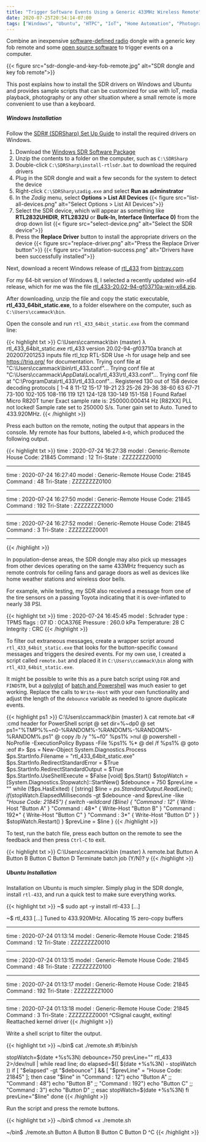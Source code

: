 ```yaml
---
title: "Trigger Software Events Using a Generic 433MHz Wireless Remote"
date: 2020-07-25T20:54:14-07:00
tags: ["Windows", "Ubuntu", "HTPC", "IoT", "Home Automation", "Photography", "Videography"]
---
```


Combine an inexpensive [software-defined radio](https://en.wikipedia.org/wiki/Software-defined_radio) dongle with
a generic key fob remote and some [open source software](https://github.com/merbanan/rtl_433) to trigger events on a computer.

<!--more-->

{{< figure src="sdr-dongle-and-key-fob-remote.jpg" alt="SDR dongle and key fob remote">}}

This post explains how to install the SDR drivers on Windows and Ubuntu and provides sample scripts that can be customized for use with
IoT, media playback, photography or any other situation where a small remote is more convenient to use than a keyboard.

##### Windows Installation

Follow the [SDR# (SDRSharp) Set Up Guide](https://www.rtl-sdr.com/rtl-sdr-quick-start-guide/) to install the required drivers on Windows.

1. Download the [Windows SDR Software Package](https://airspy.com/download/)
2. Unzip the contents to a folder on the computer, such as `C:\SDRSharp`
3. Double-click `C:\SDRSharp\install-rtlsdr.bat` to download the required drivers
4. Plug in the SDR dongle and wait a few seconds for the system to detect the device
5. Right-click `C:\SDRSharp\zadig.exe` and select **Run as adminstrator**
6. In the *Zadig* menu, select **Options > List All Devices**
	{{< figure src="list-all-devices.png" alt="Select Options > List All Devices">}}
7. Select the SDR device, which will appear as something like **RTL2832UHIDIR**, **RTL2832U** or **Bulk-In, Interface (Interface 0)** from the drop down list
	{{< figure src="select-device.png" alt="Select the SDR device">}}
8. Press the **Replace Driver** button to install the appropriate drivers on the device
	{{< figure src="replace-driver.png" alt="Press the Replace Driver button">}}
	{{< figure src="installation-success.png" alt="Drivers have been successfully installed">}}

Next, download a recent Windows release of [rtl_433](https://github.com/merbanan/rtl_433) from [bintray.com](https://bintray.com/chzu/dist/rtl_433#files)

For my 64-bit version of Windows 8, I selected a recently updated *win-x64* release,
which for me was the file [rtl_433-20.02-94-gf03710a-win-x64.zip](https://bintray.com/chzu/dist/download_file?file_path=rtl_433-20.02-94-gf03710a-win-x64.zip).

After downloading, unzip the file and copy the static executable, **rtl_433_64bit_static.exe**, to a folder elsewhere on the computer, such as `C:\Users\ccammack\bin`.

Open the console and run `rtl_433_64bit_static.exe` from the command line:

{{< highlight txt >}}
C:\Users\ccammack\bin (master)
λ rtl_433_64bit_static.exe
rtl_433 version 20.02-94-gf03710a branch  at 202007201253 inputs file rtl_tcp RTL-SDR
Use -h for usage help and see https://triq.org/ for documentation.
Trying conf file at "C:\Users\ccammack\bin\rtl_433.conf"...
Trying conf file at "C:\Users\ccammack\AppData\Local\rtl_433\rtl_433.conf"...
Trying conf file at "C:\ProgramData\rtl_433\rtl_433.conf"...
Registered 130 out of 158 device decoding protocols [ 1-4 8 11-12 15-17 19-21 23 25-26 29-36 38-60 63 67-71 73-100 102-105 108-116 119 121 124-128 130-149 151-158 ]
Found Rafael Micro R820T tuner
Exact sample rate is: 250000.000414 Hz
[R82XX] PLL not locked!
Sample rate set to 250000 S/s.
Tuner gain set to Auto.
Tuned to 433.920MHz.
{{< /highlight >}}

Press each button on the remote, noting the output that appears in the console.
My remote has four buttons, labeled `A`-`D`, which produced the following output.

{{< highlight txt >}}
time      : 2020-07-24 16:27:38
model     : Generic-Remote                         House Code: 21845
Command   : 12           Tri-State : ZZZZZZZZ0010
_ _ _ _ _ _ _ _ _ _ _ _ _ _ _ _ _ _ _ _ _ _ _ _ _ _ _ _ _ _ _ _ _ _ _ _ _ _ _ _
time      : 2020-07-24 16:27:40
model     : Generic-Remote                         House Code: 21845
Command   : 48           Tri-State : ZZZZZZZZ0100
_ _ _ _ _ _ _ _ _ _ _ _ _ _ _ _ _ _ _ _ _ _ _ _ _ _ _ _ _ _ _ _ _ _ _ _ _ _ _ _
time      : 2020-07-24 16:27:50
model     : Generic-Remote                         House Code: 21845
Command   : 192          Tri-State : ZZZZZZZZ1000
_ _ _ _ _ _ _ _ _ _ _ _ _ _ _ _ _ _ _ _ _ _ _ _ _ _ _ _ _ _ _ _ _ _ _ _ _ _ _ _
time      : 2020-07-24 16:27:52
model     : Generic-Remote                         House Code: 21845
Command   : 3            Tri-State : ZZZZZZZZ0001
_ _ _ _ _ _ _ _ _ _ _ _ _ _ _ _ _ _ _ _ _ _ _ _ _ _ _ _ _ _ _ _ _ _ _ _ _ _ _ _
{{< /highlight >}}

In population-dense areas, the SDR dongle may also pick up messages from other devices operating on the same 433MHz frequency such as remote controls for ceiling fans and garage doors as well as devices like home weather stations and wireless door bells.

For example, while testing, my SDR also received a message from one of the tire sensors on a passing Toyota indicating that it is over-inflated to nearly 38 PSI.

{{< highlight txt >}}
time      : 2020-07-24 16:45:45
model     : Schrader     type      : TPMS          flags     : 07
ID        : 0CA376E
Pressure  : 260.0 kPa    Temperature: 28 C         Integrity : CRC
{{< /highlight >}}

To filter out extraneous messages, create a wrapper script around `rtl_433_64bit_static.exe` that looks for the button-specific `Command` messages and triggers the desired events.
For my own use, I created a script called `remote.bat` and placed it in `C:\Users\ccammack\bin` along with `rtl_433_64bit_static.exe`.

It might be possible to write this as a pure batch script using `FOR` and `FINDSTR`,
but a [polyglot](https://en.wikipedia.org/wiki/Polyglot_(computing)) of [batch and Powershell](https://stackoverflow.com/a/49122891) was much easier to get working.
Replace the calls to `Write-Host` with your own functionality and adjust the length of the `debounce` variable as needed to ignore duplicate events.

{{< highlight ps1 >}}
C:\Users\ccammack\bin (master)
λ cat remote.bat
<#  :cmd header for PowerShell script
@   set dir=%~dp0
@   set ps1="%TMP%\%~n0-%RANDOM%-%RANDOM%-%RANDOM%-%RANDOM%.ps1"
@   copy /b /y "%~f0" %ps1% >nul
@   powershell -NoProfile -ExecutionPolicy Bypass -File %ps1% %*
@   del /f %ps1%
@   goto :eof
#>
$ps = New-Object System.Diagnostics.Process
$ps.StartInfo.Filename = "rtl_433_64bit_static.exe"
$ps.StartInfo.RedirectStandardError = $True
$ps.StartInfo.RedirectStandardOutput = $True
$ps.StartInfo.UseShellExecute = $False
[void] $ps.Start()
$stopWatch = [System.Diagnostics.Stopwatch]::StartNew()
$debounce = 750
$prevLine = ""
while (!$ps.HasExited) {
	[string] $line = $ps.StandardOutput.ReadLine();
	if ($stopWatch.ElapsedMilliseconds -gt $debounce -and
		$prevLine -like "*House Code: 21845") {
		switch -wildcard ($line) {
			"Command   : 12*"	{ Write-Host "Button A" }
			"Command   : 48*"	{ Write-Host "Button B" }
			"Command   : 192*"	{ Write-Host "Button C" }
			"Command   : 3*"	{ Write-Host "Button D" }
		}
		$stopWatch.Restart()
	}
	$prevLine = $line
}
{{< /highlight >}}

To test, run the batch file, press each button on the remote to see the feedback and then press `Ctrl-C` to exit.

{{< highlight txt >}}
C:\Users\ccammack\bin (master)
λ remote.bat
Button A
Button B
Button C
Button D
Terminate batch job (Y/N)? y
{{< /highlight >}}

##### Ubuntu Installation

Installation on Ubuntu is much simpler. Simply plug in the SDR dongle, install `rtl-433`, and run a quick test to make sure everything works.

{{< highlight txt >}}
~$ sudo apt -y install rtl-433
[...]

~$ rtl_433 
[...]
Tuned to 433.920MHz.
Allocating 15 zero-copy buffers
_ _ _ _ _ _ _ _ _ _ _ _ _ _ _ _ _ _ _ _ _ _ _ _ _ _ _ _ _ _ _ _ _ _ _ _ _ _ _ _ _ _ _ _ _ _ _ _ _ _ _ _ _ _ _ _ _ _ _ _ _ _ _ _ _ _ _ _ _ _ _
time      : 2020-07-24 01:13:14
model     : Generic-Remote                         House Code: 21845
Command   : 12           Tri-State : ZZZZZZZZ0010
_ _ _ _ _ _ _ _ _ _ _ _ _ _ _ _ _ _ _ _ _ _ _ _ _ _ _ _ _ _ _ _ _ _ _ _ _ _ _ _ _ _ _ _ _ _ _ _ _ _ _ _ _ _ _ _ _ _ _ _ _ _ _ _ _ _ _ _ _ _ _
time      : 2020-07-24 01:13:15
model     : Generic-Remote                         House Code: 21845
Command   : 48           Tri-State : ZZZZZZZZ0100
_ _ _ _ _ _ _ _ _ _ _ _ _ _ _ _ _ _ _ _ _ _ _ _ _ _ _ _ _ _ _ _ _ _ _ _ _ _ _ _ _ _ _ _ _ _ _ _ _ _ _ _ _ _ _ _ _ _ _ _ _ _ _ _ _ _ _ _ _ _ _
time      : 2020-07-24 01:13:17
model     : Generic-Remote                         House Code: 21845
Command   : 192          Tri-State : ZZZZZZZZ1000
_ _ _ _ _ _ _ _ _ _ _ _ _ _ _ _ _ _ _ _ _ _ _ _ _ _ _ _ _ _ _ _ _ _ _ _ _ _ _ _ _ _ _ _ _ _ _ _ _ _ _ _ _ _ _ _ _ _ _ _ _ _ _ _ _ _ _ _ _ _ _
time      : 2020-07-24 01:13:18
model     : Generic-Remote                         House Code: 21845
Command   : 3            Tri-State : ZZZZZZZZ0001
^CSignal caught, exiting!
Reattached kernel driver
{{< /highlight >}}

Write a shell script to filter the output.

{{< highlight txt >}}
~/bin$ cat ./remote.sh
#!/bin/sh

stopWatch=$(date +%s%3N)
debounce=750
prevLine=""
rtl_433 2>/dev/null | while read line; do
  elapsed=$(( $(date +%s%3N) - stopWatch ))
  if [ "$elapsed" -gt "$debounce" ] &&
     [ "$prevLine" = "House Code: 21845" ]; then
    case "$line" in
      "Command   : 12")  echo "Button A"
      ;;
      "Command   : 48")  echo "Button B"
      ;;
      "Command   : 192") echo "Button C"
      ;;
      "Command   : 3")   echo "Button D"
      ;;
    esac
    stopWatch=$(date +%s%3N)
  fi
  prevLine="$line"
done 
{{< /highlight >}}

Run the script and press the remote buttons.

{{< highlight txt >}}
~/bin$ chmod +x ./remote.sh

~/bin$ ./remote.sh
Button A
Button B
Button C
Button D
^C
{{< /highlight >}}
